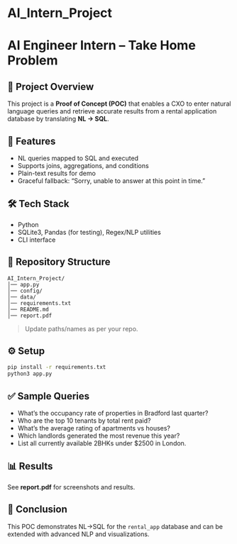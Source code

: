 # AI_Intern_Project
# AI Engineer Intern – Take Home Problem

## 📌 Project Overview
This project is a **Proof of Concept (POC)** that enables a CXO to enter natural language queries and retrieve accurate results from a rental application database by translating **NL → SQL**.

## 🚀 Features
- NL queries mapped to SQL and executed
- Supports joins, aggregations, and conditions
- Plain-text results for demo
- Graceful fallback: “Sorry, unable to answer at this point in time.”

## 🛠 Tech Stack
- Python
- SQLite3, Pandas (for testing), Regex/NLP utilities
- CLI interface

## 📂 Repository Structure
```
AI_Intern_Project/
│── app.py
│── config/
│── data/
│── requirements.txt
│── README.md
│── report.pdf
```
> Update paths/names as per your repo.

## ⚙️ Setup
```bash
pip install -r requirements.txt
python3 app.py
```

## ✅ Sample Queries
- What’s the occupancy rate of properties in Bradford last quarter?
- Who are the top 10 tenants by total rent paid?
- What’s the average rating of apartments vs houses?
- Which landlords generated the most revenue this year?
- List all currently available 2BHKs under $2500 in London.

## 📊 Results
See **report.pdf** for screenshots and results.

## 🏁 Conclusion
This POC demonstrates NL→SQL for the `rental_app` database and can be extended with advanced NLP and visualizations.
